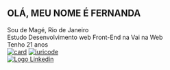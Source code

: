 ## OLÁ, MEU NOME É FERNANDA  
Sou de Magé, Rio de Janeiro<br>
Estudo Desenvolvimento web Front-End na Vai na Web<br>
Tenho 21 anos<br>
[![card](https://github-readme-stats.vercel.app/api?username=NandaCorreaa&theme=highcontrast)](https://github.com/anuraghazra/github-readme-stats)
[![iuricode](https://github-readme-stats.vercel.app/api/top-langs/?username=NandaCorreaa&hide=html&layout=compact&theme=highcontrast)](https://github.com/anuraghazra/github-readme-stats)
<br>
<a href="www.linkedin.com/in/fernandacorrêa" target="_blank">
<img src="https://img.shields.io/badge/-LinkedIn-%230077B5?style=for-the-badge&logo=linkedin&logoColor=white" alt="Logo Linkedin" />
</a>
